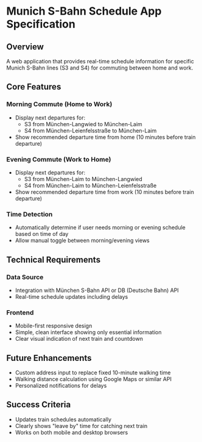 # Munich S-Bahn Schedule App Specification

## Overview
A web application that provides real-time schedule information for specific Munich S-Bahn lines (S3 and S4) for commuting between home and work.

## Core Features

### Morning Commute (Home to Work)
- Display next departures for:
  - S3 from München-Langwied to München-Laim
  - S4 from München-Leienfelsstraße to München-Laim
- Show recommended departure time from home (10 minutes before train departure)

### Evening Commute (Work to Home)
- Display next departures for:
  - S3 from München-Laim to München-Langwied
  - S4 from München-Laim to München-Leienfelsstraße
- Show recommended departure time from work (10 minutes before train departure)

### Time Detection
- Automatically determine if user needs morning or evening schedule based on time of day
- Allow manual toggle between morning/evening views

## Technical Requirements

### Data Source
- Integration with München S-Bahn API or DB (Deutsche Bahn) API
- Real-time schedule updates including delays

### Frontend
- Mobile-first responsive design
- Simple, clean interface showing only essential information
- Clear visual indication of next train and countdown

## Future Enhancements
- Custom address input to replace fixed 10-minute walking time
- Walking distance calculation using Google Maps or similar API
- Personalized notifications for delays

## Success Criteria
- Updates train schedules automatically
- Clearly shows "leave by" time for catching next train
- Works on both mobile and desktop browsers